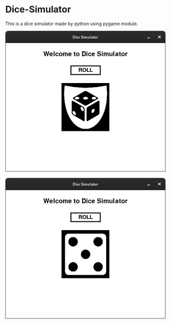 # Dice-Simulator
This is a dice simulator made by python using pygame module. 

<img src="Dice%20simulator/Screenshot%20from%202022-06-26%2001-15-59.png" margin="auto"> 
<div><br></div>
<img src="Dice%20simulator/Screenshot_dice_five.png" margin="auto"> 
<!-- ![](Dice%20simulator/Screenshot%20from%202022-06-26%2001-15-59.png) -->
